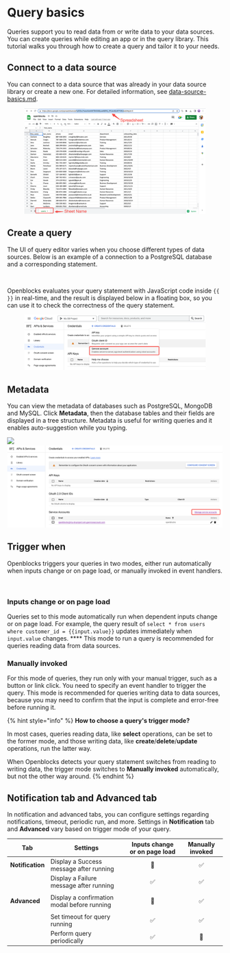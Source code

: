 # Query basics

Queries support you to read data from or write data to your data sources. You can create queries while editing an app or in the query library. This tutorial walks you through how to create a query and tailor it to your needs.

## Connect to a data source

You can connect to a data source that was already in your data source library or create a new one. For detailed information, see [data-source-basics.md](../data-sources/data-source-basics.md "mention").

<figure><img src="../.gitbook/assets/image (31).png" alt=""><figcaption></figcaption></figure>

## Create a query

The UI of query editor varies when you choose different types of data sources. Below is an example of a connection to a PostgreSQL database and a corresponding statement.

<figure><img src="../.gitbook/assets/image (15).png" alt=""><figcaption></figcaption></figure>

Openblocks evaluates your query statement with JavaScript code inside `{{ }}` in real-time, and the result is displayed below in a floating box, so you can use it to check the correctness of the query statement.

<figure><img src="../.gitbook/assets/image (36).png" alt=""><figcaption></figcaption></figure>

## Metadata

You can view the metadata of databases such as PostgreSQL, MongoDB and MySQL. Click **Metadata**, then the database tables and their fields are displayed in a tree structure. Metadata is useful for writing queries and it enables auto-suggestion while you typing.

![](<../.gitbook/assets/image (23).png>)![](<../.gitbook/assets/image (26).png>)

## Trigger when

Openblocks triggers your queries in two modes, either run automatically when inputs change or on page load, or manually invoked in event handlers.

<figure><img src="../.gitbook/assets/image (34).png" alt=""><figcaption></figcaption></figure>

### Inputs change or on page load

Queries set to this mode automatically run when dependent inputs change or on page load. For example, the query result of `select * from users where customer_id = {{input.value}}` updates immediately when `input.value` changes. **** This mode to run a query is recommended for queries reading data from data sources.

### Manually invoked

For this mode of queries, they run only with your manual trigger, such as a button or link click. You need to specify an event handler to trigger the query. This mode is recommended for queries writing data to data sources, because you may need to confirm that the input is complete and error-free before running it.

{% hint style="info" %}
**How to choose a query's trigger mode?**

In most cases, queries reading data, like **select** operations, can be set to the former mode, and those writing data, like **create**/**delete**/**update** operations, run the latter way.

When Openblocks detects your query statement switches from reading to writing data, the trigger mode switches to **Manually invoked** automatically, but not the other way around.
{% endhint %}

## Notification tab and Advanced tab

In notification and advanced tabs, you can configure settings regarding notifications, timeout, periodic run, and more. Settings in **Notification** tab and **Advanced** vary based on trigger mode of your query.

| Tab              | Settings                                    | Inputs change or on page load | Manually invoked |
| ---------------- | ------------------------------------------- | :---------------------------: | :--------------: |
| **Notification** | Display a Success message after running     |               🚫              |         ✅        |
|                  | Display a Failure message after running     |               ✅               |         ✅        |
| **Advanced**     | Display a confirmation modal before running |         <p>🚫<br></p>         |         ✅        |
|                  | Set timeout for query running               |               ✅               |         ✅        |
|                  | Perform query periodically                  |               ✅               |        🚫        |
